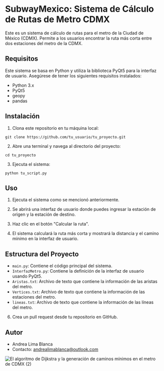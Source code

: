 # SubwayMexico: Sistema de Cálculo de Rutas de Metro CDMX

Este es un sistema de cálculo de rutas para el metro de la Ciudad de México (CDMX). Permite a los usuarios encontrar la ruta más corta entre dos estaciones del metro de la CDMX.

## Requisitos

Este sistema se basa en Python y utiliza la biblioteca PyQt5 para la interfaz de usuario. Asegúrese de tener los siguientes requisitos instalados:

- Python 3.x
- PyQt5
- geopy
- pandas

## Instalación

1. Clona este repositorio en tu máquina local:
```
git clone https://github.com/tu_usuario/tu_proyecto.git
```

2. Abre una terminal y navega al directorio del proyecto:
```
cd tu_proyecto
```

3. Ejecuta el sistema:
```
python tu_script.py
```

## Uso

1. Ejecuta el sistema como se mencionó anteriormente.

2. Se abrirá una interfaz de usuario donde puedes ingresar la estación de origen y la estación de destino.

3. Haz clic en el botón "Calcular la ruta".

4. El sistema calculará la ruta más corta y mostrará la distancia y el camino mínimo en la interfaz de usuario.

## Estructura del Proyecto

- `main.py`: Contiene el código principal del sistema.
- `InterfazMetro.py`: Contiene la definición de la interfaz de usuario usando PyQt5.
- `Aristas.txt`: Archivo de texto que contiene la información de las aristas del metro.
- `Vertices.txt`: Archivo de texto que contiene la información de las estaciones del metro.
- `lineas.txt`: Archivo de texto que contiene la información de las líneas del metro.


6. Crea un pull request desde tu repositorio en GitHub.

## Autor

- Andrea Lima Blanca
- Contacto: andrealimablanca@outlook.com



![El algoritmo de Dijkstra y la generación de caminos mínimos en el metro de CDMX (2)](https://github.com/annlima/SubwayMexico/assets/89811870/3388cc01-b5d7-432b-af19-b3f2dfb8a98b)
